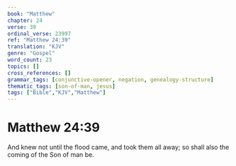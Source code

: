 ```yaml
---
book: "Matthew"
chapter: 24
verse: 39
ordinal_verse: 23997
ref: "Matthew 24:39"
translation: "KJV"
genre: "Gospel"
word_count: 23
topics: []
cross_references: []
grammar_tags: [conjunctive-opener, negation, genealogy-structure]
thematic_tags: [son-of-man, jesus]
tags: ["Bible","KJV","Matthew"]
---
```


# Matthew 24:39

And knew not until the flood came, and took them all away; so shall also the coming of the Son of man be.
